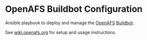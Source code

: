 OpenAFS Buildbot Configuration
==============================

Ansible playbook to deploy and manage the [OpenAFS][1] [Buildbot][2].

See [wiki.openafs.org][3] for setup and usage instructions.

[1]: https://www.openafs.org/
[2]: https://buildbot.openafs.org/
[3]: https://wiki.openafs.org/devel/buildbotmasternotes/
